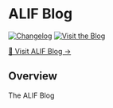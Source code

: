 # ALIF Blog

[![Changelog](https://img.shields.io/badge/Changelog-View-green)](./CHANGELOG.md)
[![Visit the Blog](https://img.shields.io/badge/Visit-Blog-blue)](https://ai-fyp.github.io/Blog/)

[🚀 Visit ALIF Blog &#8594;](https://ai-fyp.github.io/Blog/)

## Overview

The ALIF Blog
